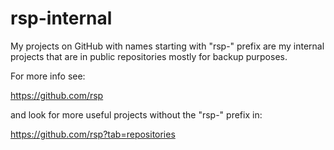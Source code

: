 rsp-internal
============

My projects on GitHub with names starting with "rsp-" prefix
are my internal projects that are in public repositories
mostly for backup purposes.

For more info see:

https://github.com/rsp

and look for more useful projects without the "rsp-" prefix in:

https://github.com/rsp?tab=repositories

